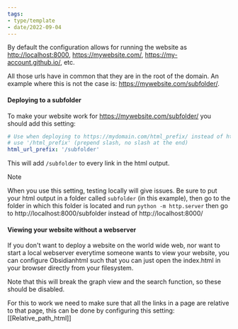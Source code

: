 ```yaml
---
tags:
- type/template
- date/2022-09-04
---
```


By default the configuration allows for running the website as  [http://localhost:8000](http://localhost:8000),  https://mywebsite.com/, https://my-account.github.io/, etc.

All those urls have in common that they are in the root of the domain. An example where this is not the case is:  https://mywebsite.com/subfolder/.

#### Deploying to a subfolder
To make your website work for https://mywebsite.com/subfolder/ you should add this setting:

``` yaml
# Use when deploying to https://mydomain.com/html_prefix/ instead of https://mydomain.com/
# use '/html_prefix' (prepend slash, no slash at the end)
html_url_prefix: '/subfolder'
```

This will add `/subfolder` to every link in the html output.

> [!note]
> When you use this setting,  testing locally will give issues. Be sure to put your html output in a folder called `subfolder` (in this example), then go to the folder in which this folder is located and run `python -m http.server` then go to http://localhost:8000/subfolder instead of http://localhost:8000/

#### Viewing your website without a webserver
If you don't want to deploy a website on the world wide web, nor want to start a local webserver everytime someone wants to view your website, you can configure Obsidianhtml such that you can just open the index.html in your browser directly from your filesystem.

Note that this will break the graph view and the search function, so these should be disabled. 

For this to work we need to make sure that all the links in a page are relative to that page, this can be done by configuring this setting: [[Relative_path_html]]